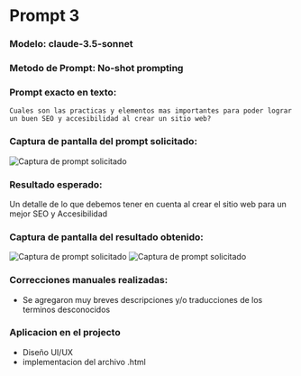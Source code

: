 # Prompt 3

### Modelo: claude-3.5-sonnet
### Metodo de Prompt: No-shot prompting

### Prompt exacto en texto:
```
Cuales son las practicas y elementos mas importantes para poder lograr un buen SEO y accesibilidad al crear un sitio web?
```

### Captura de pantalla del prompt solicitado:
![Captura de prompt solicitado](https://i.ibb.co/GYwJ8dz/prompt1.jpg)

### Resultado esperado:
Un detalle de lo que debemos tener en cuenta al crear el sitio web para un mejor SEO y Accesibilidad

### Captura de pantalla del resultado obtenido:
![Captura de prompt solicitado](https://i.ibb.co/8D0f7xd2/resultado11.jpg)
![Captura de prompt solicitado](https://i.ibb.co/G4QwdHcC/resultado21.jpg)

### Correcciones manuales realizadas:
- Se agregaron muy breves descripciones y/o traducciones de los terminos desconocidos

### Aplicacion en el projecto
- Diseño UI/UX
- implementacion del archivo .html